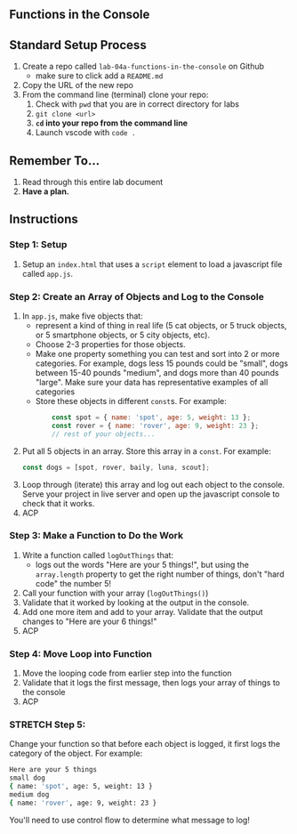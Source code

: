 ## Functions in the Console

## Standard Setup Process

1. Create a repo called `lab-04a-functions-in-the-console` on Github
    - make sure to click add a `README.md`
1. Copy the URL of the new repo
1. From the command line (terminal) clone your repo:
    1. Check with `pwd` that you are in correct directory for labs
    1. `git clone <url>`
    1. **`cd` into your repo from the command line**
    1. Launch vscode with `code .`

## Remember To...

1. Read through this entire lab document
1. **Have a plan.** 

## Instructions

### Step 1: Setup

1. Setup an `index.html` that uses a `script` element to load a javascript file called `app.js`.

### Step 2: Create an Array of Objects and Log to the Console

1. In `app.js`, make five objects that:
    - represent a kind of thing in real life (5 cat objects, or 5 truck objects, or 5 smartphone objects, or 5 city objects, etc). 
    - Choose 2-3 properties for those objects. 
    - Make one property something you can test and sort into 2 or more categories. For example, dogs less 15 pounds could be "small", dogs between 15-40 pounds "medium", and dogs more than 40 pounds "large". Make sure your data has representative examples of all categories
    - Store these objects in different `const`s. For example: 
        ```js
            const spot = { name: 'spot', age: 5, weight: 13 };
            const rover = { name: 'rover', age: 9, weight: 23 };
            // rest of your objects...
        ````
1. Put all 5 objects in an array. Store this array in a `const`. For example:
    ```js
    const dogs = [spot, rover, baily, luna, scout];
    ```
1. Loop through (iterate) this array and log out each object to the console. Serve your project in live server and open up the javascript console to check that it works.
1. ACP

### Step 3: Make a Function to Do the Work

1. Write a function called `logOutThings` that:
    - logs out the words "Here are your 5 things!", but using the `array.length` property to get the right number of things, don't "hard code" the number 5!
1. Call your function with your array (`logOutThings()`)
1. Validate that it worked by looking at the output in the console.
1. Add one more item and add to your array. Validate that the output changes to "Here are your 6 things!"
1. ACP

### Step 4: Move Loop into Function
1. Move the looping code from earlier step into the function
1. Validate that it logs the first message, then logs your array of things to the console
1. ACP

### STRETCH Step 5:

Change your function so that before each object is logged, it first logs the category of the object. For example:

```sh
Here are your 5 things
small dog
{ name: 'spot', age: 5, weight: 13 }
medium dog
{ name: 'rover', age: 9, weight: 23 }
```

You'll need to use control flow to determine what message to log!

